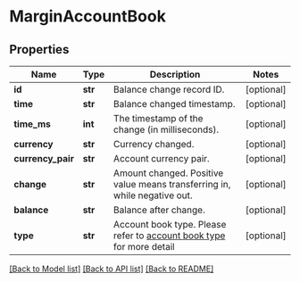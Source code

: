 # MarginAccountBook

## Properties
Name | Type | Description | Notes
------------ | ------------- | ------------- | -------------
**id** | **str** | Balance change record ID. | [optional] 
**time** | **str** | Balance changed timestamp. | [optional] 
**time_ms** | **int** | The timestamp of the change (in milliseconds). | [optional] 
**currency** | **str** | Currency changed. | [optional] 
**currency_pair** | **str** | Account currency pair. | [optional] 
**change** | **str** | Amount changed. Positive value means transferring in, while negative out. | [optional] 
**balance** | **str** | Balance after change. | [optional] 
**type** | **str** | Account book type. Please refer to [account book type](#accountbook-type) for more detail | [optional] 

[[Back to Model list]](../README.md#documentation-for-models) [[Back to API list]](../README.md#documentation-for-api-endpoints) [[Back to README]](../README.md)


